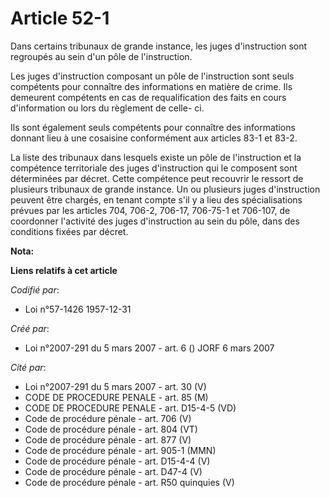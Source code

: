 # Article 52-1

Dans certains tribunaux de grande instance, les juges d'instruction sont regroupés au sein d'un pôle de l'instruction.

Les juges d'instruction composant un pôle de l'instruction sont seuls compétents pour connaître des informations en matière
de crime. Ils demeurent compétents en cas de requalification des faits en cours d'information ou lors du règlement de celle-
ci.

Ils sont également seuls compétents pour connaître des informations donnant lieu à une cosaisine conformément aux articles
83-1 et 83-2.

La liste des tribunaux dans lesquels existe un pôle de l'instruction et la compétence territoriale des juges d'instruction
qui le composent sont déterminées par décret. Cette compétence peut recouvrir le ressort de plusieurs tribunaux de grande
instance. Un ou plusieurs juges d'instruction peuvent être chargés, en tenant compte s'il y a lieu des spécialisations
prévues par les articles 704, 706-2, 706-17, 706-75-1 et 706-107, de coordonner l'activité des juges d'instruction au sein du
pôle, dans des conditions fixées par décret.

**Nota:**



**Liens relatifs à cet article**

_Codifié par_:

  - Loi n°57-1426 1957-12-31

_Créé par_:

  - Loi n°2007-291 du 5 mars 2007 - art. 6 () JORF 6 mars 2007

_Cité par_:

  - Loi n°2007-291 du 5 mars 2007 - art. 30 (V)
  - CODE DE PROCEDURE PENALE - art. 85 (M)
  - CODE DE PROCEDURE PENALE - art. D15-4-5 (VD)
  - Code de procédure pénale - art. 706 (V)
  - Code de procédure pénale - art. 804 (VT)
  - Code de procédure pénale - art. 877 (V)
  - Code de procédure pénale - art. 905-1 (MMN)
  - Code de procédure pénale - art. D15-4-4 (V)
  - Code de procédure pénale - art. D47-4 (V)
  - Code de procédure pénale - art. R50 quinquies (V)

